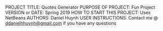 PROJECT TITLE: Quotes Generator
PURPOSE OF PROJECT: Fun Project
VERSION or DATE: Spring 2019
HOW TO START THIS PROJECT: Uses NetBeans
AUTHORS: Daniel Huynh
USER INSTRUCTIONS: Contact me @ ddanielhhuynh@gmail.com if you have any questions
